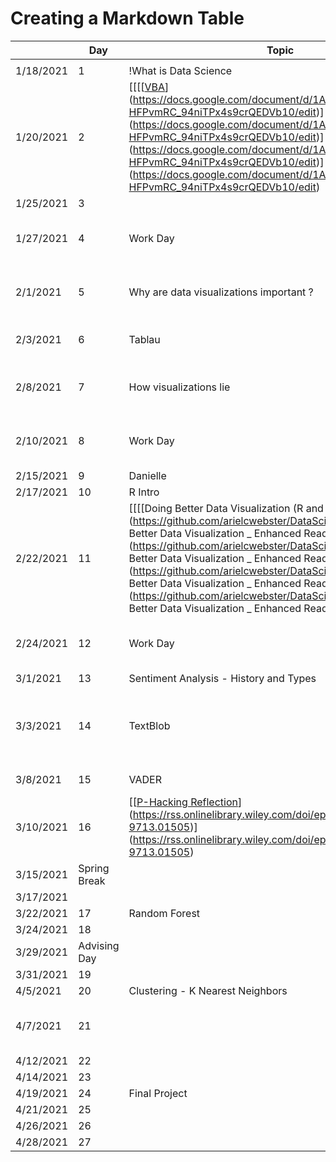 # Creating a Markdown Table #
|            | Day           | Topic                                                                                                                                                                                                                                                                                                                                                                                                     | Due                                                                                                                                                                                                                                                                                                                                                                                           |
|------------|---------------|-----------------------------------------------------------------------------------------------------------------------------------------------------------------------------------------------------------------------------------------------------------------------------------------------------------------------------------------------------------------------------------------------------------|-----------------------------------------------------------------------------------------------------------------------------------------------------------------------------------------------------------------------------------------------------------------------------------------------------------------------------------------------------------------------------------------------|
|            |               |                                                                                                                                                                                                                                                                                                                                                                                                           |                                                                                                                                                                                                                                                                                                                                                                                               |
| 1/18/2021  | 1             | !What is Data Science                                                                                                                                                                                                                                                                                                                                                                                     |                                                                                                                                                                                                                                                                                                                                                                                               |
| 1/20/2021  | 2             | [[[[[VBA](https://docs.google.com/document/d/1ASoeI5CjFgyQTBm-HFPvmRC_94niTPx4s9crQEDVb10/edit)](https://docs.google.com/document/d/1ASoeI5CjFgyQTBm-HFPvmRC_94niTPx4s9crQEDVb10/edit)](https://docs.google.com/document/d/1ASoeI5CjFgyQTBm-HFPvmRC_94niTPx4s9crQEDVb10/edit)](https://docs.google.com/document/d/1ASoeI5CjFgyQTBm-HFPvmRC_94niTPx4s9crQEDVb10/edit)](https://docs.google.com/document/d/1ASoeI5CjFgyQTBm-HFPvmRC_94niTPx4s9crQEDVb10/edit) | [[[[HW1 - Excel](https://docs.google.com/document/d/1g8eOYNe9sDmrstRgvFRZBskxjaIaD7Za4lFXSgPPkVw/edit)](https://docs.google.com/document/d/1g8eOYNe9sDmrstRgvFRZBskxjaIaD7Za4lFXSgPPkVw/edit)](https://docs.google.com/document/d/1g8eOYNe9sDmrstRgvFRZBskxjaIaD7Za4lFXSgPPkVw/edit)](https://docs.google.com/document/d/1g8eOYNe9sDmrstRgvFRZBskxjaIaD7Za4lFXSgPPkVw/edit)                   |
| 1/25/2021  | 3             |                                                                                                                                                                                                                                                                                                                                                                                                           |
| 1/27/2021  | 4             | Work Day                                                                                                                                                                                                                                                                                                                                                                                                  | [[[[HW2 - VBA](https://docs.google.com/document/d/1bTkmUon_Kq6_DupNw2Szh-T4rFGqzeA2aIIBy7m1yhk/edit)](https://docs.google.com/document/d/1bTkmUon_Kq6_DupNw2Szh-T4rFGqzeA2aIIBy7m1yhk/edit)](https://docs.google.com/document/d/1bTkmUon_Kq6_DupNw2Szh-T4rFGqzeA2aIIBy7m1yhk/edit)](https://docs.google.com/document/d/1bTkmUon_Kq6_DupNw2Szh-T4rFGqzeA2aIIBy7m1yhk/edit)                     |
| 2/1/2021   | 5             | Why are data visualizations important ?                                                                                                                                                                                                                                                                                                                                                                   | [[[[Reading Due - Florence Nightengale](https://docs.google.com/forms/d/1FBgScIpV9Vpa-jb1nlWuoCqOxFE7v5SmQtacpFHpIq8/edit)](https://docs.google.com/forms/d/1FBgScIpV9Vpa-jb1nlWuoCqOxFE7v5SmQtacpFHpIq8/edit)](https://docs.google.com/forms/d/1FBgScIpV9Vpa-jb1nlWuoCqOxFE7v5SmQtacpFHpIq8/edit)](https://docs.google.com/forms/d/1FBgScIpV9Vpa-jb1nlWuoCqOxFE7v5SmQtacpFHpIq8/edit)        |
| 2/3/2021   | 6             | Tablau                                                                                                                                                                                                                                                                                                                                                                                                    | [[[[COVID Risk Calculator](https://www.nytimes.com/2021/12/30/style/covid-risk-calculator.html)](https://www.nytimes.com/2021/12/30/style/covid-risk-calculator.html)](https://www.nytimes.com/2021/12/30/style/covid-risk-calculator.html)](https://www.nytimes.com/2021/12/30/style/covid-risk-calculator.html)                                                                             |
| 2/8/2021   | 7             | How visualizations lie                                                                                                                                                                                                                                                                                                                                                                                    | [[[[Reading Due - Differnet Kinds of Data Visualization](https://github.com/arielcwebster/DataScience/blob/main/visualdatacommunication.pdf)](https://github.com/arielcwebster/DataScience/blob/main/visualdatacommunication.pdf)](https://github.com/arielcwebster/DataScience/blob/main/visualdatacommunication.pdf)](https://github.com/arielcwebster/DataScience/blob/main/visualdatacommunication.pdf) |
| 2/10/2021  | 8             | Work Day                                                                                                                                                                                                                                                                                                                                                                                                  | [[[[HW 3 - Tablau](https://docs.google.com/document/d/1bta4t39rpvl-kXgO2pmZPGypWnYyBbiyzCPek9kxv9E/edit)](https://docs.google.com/document/d/1bta4t39rpvl-kXgO2pmZPGypWnYyBbiyzCPek9kxv9E/edit)](https://docs.google.com/document/d/1bta4t39rpvl-kXgO2pmZPGypWnYyBbiyzCPek9kxv9E/edit)](https://docs.google.com/document/d/1bta4t39rpvl-kXgO2pmZPGypWnYyBbiyzCPek9kxv9E/edit)                 |
| 2/15/2021  | 9             | Danielle                                                                                                                                                                                                                                                                                                                                                                                                  | Reading Due - How Charts Lie                                                                                                                                                                                                                                                                                                                                                                  |
| 2/17/2021  | 10            | R Intro                                                                                                                                                                                                                                                                                                                                                                                                   |                                                                                                                                                                                                                                                                                                                                                                                               |
| 2/22/2021  | 11            | [[[[Doing Better Data Visualization (R and ggplots tutorisl)](https://github.com/arielcwebster/DataScience/blob/main/Doing Better Data Visualization _ Enhanced Reader.pdf)](https://github.com/arielcwebster/DataScience/blob/main/Doing Better Data Visualization _ Enhanced Reader.pdf)](https://github.com/arielcwebster/DataScience/blob/main/Doing Better Data Visualization _ Enhanced Reader.pdf)](https://github.com/arielcwebster/DataScience/blob/main/Doing Better Data Visualization _ Enhanced Reader.pdf) | [[[[Why Data is good for governments to provide](https://www.theguardian.com/local-government-network/2013/oct/21/open-data-us-san-francisco)](https://www.theguardian.com/local-government-network/2013/oct/21/open-data-us-san-francisco)](https://www.theguardian.com/local-government-network/2013/oct/21/open-data-us-san-francisco)](https://www.theguardian.com/local-government-network/2013/oct/21/open-data-us-san-francisco) |
| 2/24/2021  | 12            | Work Day                                                                                                                                                                                                                                                                                                                                                                                                  | [[[[HW 4 - ggplots](https://docs.google.com/document/u/0/d/1TXkdIoYaQrT3uLCqSY_RbHr2jYbZPsTP4KwXppt2sN0/edit)](https://docs.google.com/document/u/0/d/1TXkdIoYaQrT3uLCqSY_RbHr2jYbZPsTP4KwXppt2sN0/edit)](https://docs.google.com/document/u/0/d/1TXkdIoYaQrT3uLCqSY_RbHr2jYbZPsTP4KwXppt2sN0/edit)](https://docs.google.com/document/u/0/d/1TXkdIoYaQrT3uLCqSY_RbHr2jYbZPsTP4KwXppt2sN0/edit) |
| 3/1/2021   | 13            | Sentiment Analysis - History and Types                                                                                                                                                                                                                                                                                                                                                                    | Data Annonymity                                                                                                                                                                                                                                                                                                                                                                               |
| 3/3/2021   | 14            | TextBlob                                                                                                                                                                                                                                                                                                                                                                                                  | [[[[Reading Due - How to un annonymize data](https://www.theguardian.com/technology/2019/jul/23/anonymised-data-never-be-anonymous-enough-study-finds)](https://www.theguardian.com/technology/2019/jul/23/anonymised-data-never-be-anonymous-enough-study-finds)](https://www.theguardian.com/technology/2019/jul/23/anonymised-data-never-be-anonymous-enough-study-finds)](https://www.theguardian.com/technology/2019/jul/23/anonymised-data-never-be-anonymous-enough-study-finds) |
| 3/8/2021   | 15            | VADER                                                                                                                                                                                                                                                                                                                                                                                                     | [[[De-Annonymizing Data](https://www.nature.com/articles/s41467-019-10933-3)](https://www.nature.com/articles/s41467-019-10933-3)](https://www.nature.com/articles/s41467-019-10933-3)                                                                                                                                                                                                        |
| 3/10/2021  | 16            | [[[P-Hacking Reflection](https://rss.onlinelibrary.wiley.com/doi/epdf/10.1111/1740-9713.01505)](https://rss.onlinelibrary.wiley.com/doi/epdf/10.1111/1740-9713.01505)](https://rss.onlinelibrary.wiley.com/doi/epdf/10.1111/1740-9713.01505)                                                                                                                                                              | HW 5 - Sentiment Analysis                                                                                                                                                                                                                                                                                                                                                                     |
| 3/15/2021  | Spring Break  |                                                                                                                                                                                                                                                                                                                                                                                                           | [[[More P-Hacking](https://rss.onlinelibrary.wiley.com/doi/10.1111/1740-9713.01554)](https://rss.onlinelibrary.wiley.com/doi/10.1111/1740-9713.01554)](https://rss.onlinelibrary.wiley.com/doi/10.1111/1740-9713.01554)                                                                                                                                                                       |
| 3/17/2021  |               |                                                                                                                                                                                                                                                                                                                                                                                                           |                                                                                                                                                                                                                                                                                                                                                                                               |
| 3/22/2021  | 17            | Random Forest                                                                                                                                                                                                                                                                                                                                                                                             |                                                                                                                                                                                                                                                                                                                                                                                               |
| 3/24/2021  | 18            |                                                                                                                                                                                                                                                                                                                                                                                                           |                                                                                                                                                                                                                                                                                                                                                                                               |
| 3/29/2021  | Advising Day  |                                                                                                                                                                                                                                                                                                                                                                                                           |                                                                                                                                                                                                                                                                                                                                                                                               |
| 3/31/2021  | 19            |                                                                                                                                                                                                                                                                                                                                                                                                           | HW 6 - Random Forest                                                                                                                                                                                                                                                                                                                                                                          |
| 4/5/2021   | 20            | Clustering - K Nearest Neighbors                                                                                                                                                                                                                                                                                                                                                                          |                                                                                                                                                                                                                                                                                                                                                                                               |
| 4/7/2021   | 21            |                                                                                                                                                                                                                                                                                                                                                                                                           | [[[Possible Reading - Proxy Discrimination - When AI find predictive proxies for race - because society is segregated in this way. ](https://ilr.law.uiowa.edu/print/volume-105-issue-3/proxy-discrimination-in-the-age-of-artificial-intelligence-and-big-data)](https://ilr.law.uiowa.edu/print/volume-105-issue-3/proxy-discrimination-in-the-age-of-artificial-intelligence-and-big-data)](https://ilr.law.uiowa.edu/print/volume-105-issue-3/proxy-discrimination-in-the-age-of-artificial-intelligence-and-big-data) |
| 4/12/2021  | 22            |                                                                                                                                                                                                                                                                                                                                                                                                           |                                                                                                                                                                                                                                                                                                                                                                                               |
| 4/14/2021  | 23            |                                                                                                                                                                                                                                                                                                                                                                                                           | HW 6 - Clustering                                                                                                                                                                                                                                                                                                                                                                             |
| 4/19/2021  | 24            | Final Project                                                                                                                                                                                                                                                                                                                                                                                             |                                                                                                                                                                                                                                                                                                                                                                                               |
| 4/21/2021  | 25            |                                                                                                                                                                                                                                                                                                                                                                                                           |                                                                                                                                                                                                                                                                                                                                                                                               |
| 4/26/2021  | 26            |                                                                                                                                                                                                                                                                                                                                                                                                           |                                                                                                                                                                                                                                                                                                                                                                                               |
| 4/28/2021  | 27            |                                                                                                                                                                                                                                                                                                                                                                                                           |                                                                                                                                                                                                                                                                                                                                                                                               |

